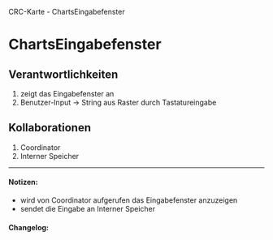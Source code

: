 CRC-Karte - ChartsEingabefenster

# ChartsEingabefenster
## Verantwortlichkeiten
<!-- Wissen, welches verwaltet und angeboten wird, Aktion die angeboten werden, öffentliche Leistung -->
<!-- "Walkthrough" -> Szenarien zur Anwendung des Systems -->
<!-- Nichts, was eine andere Klasse machen könnte -->
<!-- Die Sachen die die Klasse macht -> keiner anderen Klasse geben -->
<!-- zentrale Verantwortlichkeiten vs verteilt -->
1. zeigt das Eingabefenster an
2. Benutzer-Input -> String aus Raster durch Tastatureingabe

## Kollaborationen
<!-- Kann die Klasse die Verantwortlichkeiten selbstädnig erfüllen? Was benötigt sie von welcher Klasse? -->
<!-- Was weiß die Klasse? Welche anderen Klassen benötigen die Informationen? -->
1. Coordinator
2. Interner Speicher

---
#### Notizen:
<!-- Hier Notizen zum Denkprozess, Hintergrundgedanken, Klarstellungen hinzufügen  -->
- wird von Coordinator aufgerufen das Eingabefenster anzuzeigen
- sendet die Eingabe an Interner Speicher

#### Changelog:
<!-- Hier eventuelle Abänderungen dokumentieren -->
